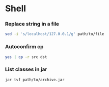 # Shell


### Replace string in a file

```bash
sed -i 's/localhost/127.0.0.1/g' path/to/file
```

### Autoconfirm cp

```bash
yes | cp -r src dst
```

### List classes in jar

```bash
jar tvf path/to/archive.jar
```
